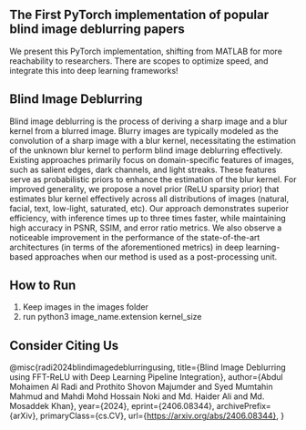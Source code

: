 ## The First PyTorch implementation of popular blind image deblurring papers
We present this PyTorch implementation, shifting from MATLAB for more reachability to researchers. There are scopes to optimize speed, and integrate this into deep learning frameworks!

## Blind Image Deblurring
Blind image deblurring is the process of deriving a sharp image and a blur kernel from a blurred image. Blurry images are typically modeled as the convolution of a sharp image with a blur kernel, necessitating the estimation of the unknown blur kernel to perform blind image deblurring effectively. Existing approaches primarily focus on domain-specific features of images, such as salient edges, dark channels, and light streaks. These features serve as probabilistic priors to enhance the estimation of the blur kernel. For improved generality, we propose a novel prior (ReLU sparsity prior) that estimates blur kernel effectively across all distributions of images (natural, facial, text, low-light, saturated, etc). Our approach demonstrates superior efficiency, with inference times up to three times faster, while maintaining high accuracy in PSNR, SSIM, and error ratio metrics. We also observe a noticeable improvement in the performance of the state-of-the-art architectures (in terms of the aforementioned metrics) in deep learning-based approaches when our method is used as a post-processing unit.

## How to Run
1. Keep images in the images folder
2. run python3 image_name.extension kernel_size

## Consider Citing Us
@misc{radi2024blindimagedeblurringusing,
      title={Blind Image Deblurring using FFT-ReLU with Deep Learning Pipeline Integration}, 
      author={Abdul Mohaimen Al Radi and Prothito Shovon Majumder and Syed Mumtahin Mahmud and Mahdi Mohd Hossain Noki and Md. Haider Ali and Md. Mosaddek Khan},
      year={2024},
      eprint={2406.08344},
      archivePrefix={arXiv},
      primaryClass={cs.CV},
      url={https://arxiv.org/abs/2406.08344}, 
}
